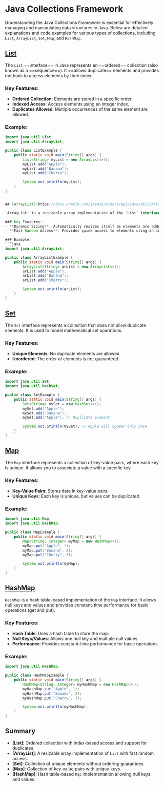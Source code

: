 
# Java Collections Framework

Understanding the Java Collections Framework is essential for effectively managing and manipulating data structures in Java. Below are detailed explanations and code examples for various types of collections, including `List`, `ArrayList`, `Set`, `Map`, and `HashMap`.

## [List](https://docs.oracle.com/javase/8/docs/api/java/util/List.html)

The `List` ==interface== in Java represents an ==ordered== collection (also known as a ==sequence==). It ==allows duplicate== elements and provides methods to access elements by their index.

### Key Features:
- **Ordered Collection**: Elements are stored in a specific order.
- **Indexed Access**: Access elements using an integer index.
- **Duplicates Allowed**: Multiple occurrences of the same element are allowed.

### Example:
```java
import java.util.List;
import java.util.ArrayList;

public class ListExample {
    public static void main(String[] args) {
        List<String> myList = new ArrayList<>();
        myList.add("Apple");
        myList.add("Banana");
        myList.add("Cherry");

        System.out.println(myList);
    }
}


## [ArrayList](https://docs.oracle.com/javase/8/docs/api/java/util/ArrayList.html)

`ArrayList` is a resizable array implementation of the `List` interface. It provides fast access to elements and is suitable for scenarios where frequent access and occasional modifications are required.

### Key Features:
- **Dynamic Sizing**: Automatically resizes itself as elements are added or removed.
- **Fast Random Access**: Provides quick access to elements using an index.

### Example:
```java
import java.util.ArrayList;

public class ArrayListExample {
    public static void main(String[] args) {
        ArrayList<String> arList = new ArrayList<>();
        arList.add("Apple");
        arList.add("Banana");
        arList.add("Cherry");

        System.out.println(arList);
    }
}
```

## [Set](https://docs.oracle.com/javase/8/docs/api/java/util/Set.html)

The `Set` interface represents a collection that does not allow duplicate elements. It is used to model mathematical set operations.

### Key Features:
- **Unique Elements**: No duplicate elements are allowed.
- **Unordered**: The order of elements is not guaranteed.

### Example:
```java
import java.util.Set;
import java.util.HashSet;

public class SetExample {
    public static void main(String[] args) {
        Set<String> mySet = new HashSet<>();
        mySet.add("Apple");
        mySet.add("Banana");
        mySet.add("Apple"); // Duplicate element

        System.out.println(mySet); // Apple will appear only once
    }
}
```

## [Map](https://docs.oracle.com/javase/8/docs/api/java/util/Map.html)

The `Map` interface represents a collection of key-value pairs, where each key is unique. It allows you to associate a value with a specific key.

### Key Features:
- **Key-Value Pairs**: Stores data in key-value pairs.
- **Unique Keys**: Each key is unique, but values can be duplicated.

### Example:
```java
import java.util.Map;
import java.util.HashMap;

public class MapExample {
    public static void main(String[] args) {
        Map<String, Integer> myMap = new HashMap<>();
        myMap.put("Apple", 1);
        myMap.put("Banana", 2);
        myMap.put("Cherry", 3);

        System.out.println(myMap);
    }
}
```

## [HashMap](https://docs.oracle.com/javase/8/docs/api/java/util/HashMap.html)

`HashMap` is a hash table-based implementation of the `Map` interface. It allows null keys and values and provides constant-time performance for basic operations (get and put).

### Key Features:

- **Hash Table**: Uses a hash table to store the map.
- **Null Keys/Values**: Allows one null key and multiple null values.
- **Performance**: Provides constant-time performance for basic operations.

### Example:
```java
import java.util.HashMap;

public class HashMapExample {
    public static void main(String[] args) {
        HashMap<String, Integer> myHashMap = new HashMap<>();
        myHashMap.put("Apple", 1);
        myHashMap.put("Banana", 2);
        myHashMap.put("Cherry", 3);

        System.out.println(myHashMap);
    }
}
```

## Summary

- **[List]**: Ordered collection with index-based access and support for duplicates.
- **[ArrayList]**: A resizable array implementation of `List` with fast random access.
- **[Set]**: Collection of unique elements without ordering guarantees.
- **[Map]**: Collection of key-value pairs with unique keys.
- **[HashMap]**: Hash table-based `Map` implementation allowing null keys and values.


